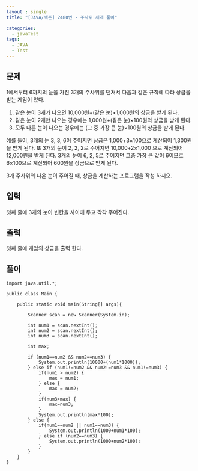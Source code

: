 ```yaml
---
layout : single
title: "[JAVA/백준] 2480번 - 주사위 세개 풀이"

categories:
  - javaTest
tags:
  - JAVA
  - Test
---
```



## 문제

1에서부터 6까지의 눈을 가진 3개의 주사위를 던져서 다음과 같은 규칙에 따라 상금을 받는 게임이 있다.

1.  같은 눈이 3개가 나오면 10,000원+(같은 눈)×1,000원의 상금을 받게 된다.
2.  같은 눈이 2개만 나오는 경우에는 1,000원+(같은 눈)×100원의 상금을 받게 된다.
3.  모두 다른 눈이 나오는 경우에는 (그 중 가장 큰 눈)×100원의 상금을 받게 된다.

예를 들어, 3개의 눈 3, 3, 6이 주어지면 상금은 1,000+3×100으로 계산되어 1,300원을 받게 된다. 또 3개의 눈이 2, 2, 2로 주어지면 10,000+2×1,000 으로 계산되어 12,000원을 받게 된다. 3개의 눈이 6, 2, 5로 주어지면 그중 가장 큰 값이 6이므로 6×100으로 계산되어 600원을 상금으로 받게 된다.

3개 주사위의 나온 눈이 주어질 때, 상금을 계산하는 프로그램을 작성 하시오.

## 입력

첫째 줄에 3개의 눈이 빈칸을 사이에 두고 각각 주어진다.

## 출력

첫째 줄에 게임의 상금을 출력 한다.

## 풀이
~~~
import java.util.*;
 
public class Main {
    
    public static void main(String[] args){
        
        Scanner scan = new Scanner(System.in);
        
		int num1 = scan.nextInt();
		int num2 = scan.nextInt();
		int num3 = scan.nextInt();
		
		int max;
		
		if (num1==num2 && num2==num3) {
			System.out.println(10000+(num1*1000));
		} else if (num1!=num2 && num2!=num3 && num1!=num3) {
			if(num1 > num2) {
				max = num1;
			} else {
				max = num2;
			}
			if(num3>max) {
				max=num3;
			}
			System.out.println(max*100);
		} else {
			if(num1==num2 || num1==num3) {
				System.out.println(1000+num1*100);
			} else if (num2==num3) {
				System.out.println(1000+num2*100);
			}
		}
    }    
}
~~~
